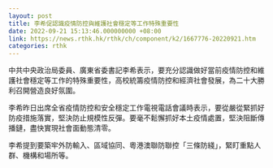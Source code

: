 ```yaml
---
layout: post
title: 李希促認識疫情防控與維護社會穩定等工作特殊重要性
date: 2022-09-21 15:13:46.000000000 +08:00
link: https://news.rthk.hk/rthk/ch/component/k2/1667776-20220921.htm
categories: rthk
---
```


中共中央政治局委員、廣東省委書記李希表示，要充分認識做好當前疫情防控和維護社會穩定等工作的特殊重要性，高校統籌疫情防控和經濟社會發展，為二十大勝利召開營造良好氛圍。

李希昨日出席全省疫情防控和安全穩定工作電視電話會議時表示，要從嚴從緊抓好防疫措施落實，堅決防止規模性反彈。要毫不鬆懈抓好本土疫情處置，堅決阻斷傳播鏈，盡快實現社會面動態清零。

李希提到要築牢外防輸入、區域協同、粵港澳聯防聯控「三條防綫」，緊盯重點人群、機構和場所等。
